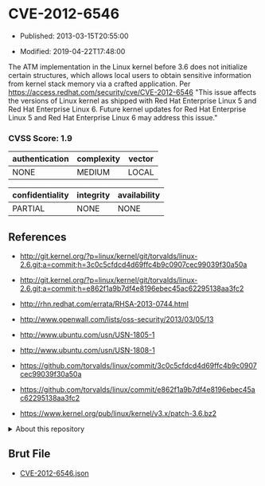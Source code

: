# CVE-2012-6546

- Published: 2013-03-15T20:55:00

- Modified: 2019-04-22T17:48:00

The ATM implementation in the Linux kernel before 3.6 does not initialize certain structures, which allows local users to obtain sensitive information from kernel stack memory via a crafted application. Per https://access.redhat.com/security/cve/CVE-2012-6546
"This issue affects the versions of Linux kernel as shipped with
Red Hat Enterprise Linux 5 and Red Hat Enterprise Linux 6. Future kernel
updates for Red Hat Enterprise Linux 5 and Red Hat Enterprise Linux 6 may
address this issue."

### CVSS Score: **1.9**

| authentication | complexity | vector |
| --- | --- | --- |
| NONE | MEDIUM | LOCAL |

| confidentiality | integrity | availability |
| --- | --- | --- |
| PARTIAL | NONE | NONE |

## References

* http://git.kernel.org/?p=linux/kernel/git/torvalds/linux-2.6.git;a=commit;h=3c0c5cfdcd4d69ffc4b9c0907cec99039f30a50a

* http://git.kernel.org/?p=linux/kernel/git/torvalds/linux-2.6.git;a=commit;h=e862f1a9b7df4e8196ebec45ac62295138aa3fc2

* http://rhn.redhat.com/errata/RHSA-2013-0744.html

* http://www.openwall.com/lists/oss-security/2013/03/05/13

* http://www.ubuntu.com/usn/USN-1805-1

* http://www.ubuntu.com/usn/USN-1808-1

* https://github.com/torvalds/linux/commit/3c0c5cfdcd4d69ffc4b9c0907cec99039f30a50a

* https://github.com/torvalds/linux/commit/e862f1a9b7df4e8196ebec45ac62295138aa3fc2

* https://www.kernel.org/pub/linux/kernel/v3.x/patch-3.6.bz2

<details>
<summary>About this repository</summary> 

  This repository is part of the project [Live Hack CVE](https://github.com/Live-Hack-CVE). Main website can be found [www.live-hack.org](https://www.live-hack.org) 
  
  Made by [Sn0wAlice](https://github.com/Sn0wAlice) for the people that care about security and need to have a feed of the latest CVEs. Hope you enjoy it, don't forget to star the repo and follow me on [Twitter](https://twitter.com/Sn0wAlice) and [Github](https://github.com/Sn0wAlice). And that is my [personnal website](https://www.alice-snow.me/)

  - [Home Page](https://github.com/Live-Hack-CVE)
  - [Framework](https://github.com/Live-Hack-CVE/cve-framework)
  - [CVE database](https://github.com/Live-Hack-CVE/full_database)
  - [Changelog](https://github.com/Live-Hack-CVE/Changelog)
</details>

## Brut File

* [CVE-2012-6546.json](https://raw.githubusercontent.com/Live-Hack-CVE/full_database/main/cves/2012/CVE-2012-6546.json)

